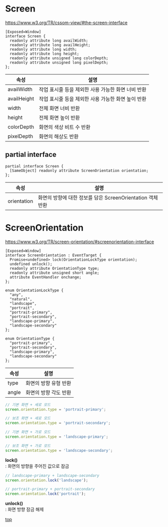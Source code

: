 # Screen

https://www.w3.org/TR/cssom-view/#the-screen-interface


```webidl
[Exposed=Window]
interface Screen {
  readonly attribute long availWidth;
  readonly attribute long availHeight;
  readonly attribute long width;
  readonly attribute long height;
  readonly attribute unsigned long colorDepth;
  readonly attribute unsigned long pixelDepth;
};
```


속성 | 설명
---|---
availWidth  | 작업 표시줄 등을 제외한 사용 가능한 화면 너비 반환  
availHeight | 작업 표시줄 등을 제외한 사용 가능한 화면 높이 반환
width       | 전체 화면 너비 반환
height      | 전체 화면 높이 반환
colorDepth  | 화면의 색상 비트 수 반환
pixelDepth  | 화면의 해상도 반환



## partial interface

```webidl
partial interface Screen {
  [SameObject] readonly attribute ScreenOrientation orientation;
};
```

속성 | 설명
---|---
orientation | 화면의 방향에 대한 정보를 담은 ScreenOrientation 객체 반환   



# ScreenOrientation

https://www.w3.org/TR/screen-orientation/#screenorientation-interface


```webidl
[Exposed=Window]
interface ScreenOrientation : EventTarget {
  Promise<undefined> lock(OrientationLockType orientation);
  undefined unlock();
  readonly attribute OrientationType type;
  readonly attribute unsigned short angle;
  attribute EventHandler onchange;
};

enum OrientationLockType {
  "any",
  "natural",
  "landscape",
  "portrait",
  "portrait-primary",
  "portrait-secondary",
  "landscape-primary",
  "landscape-secondary"
};

enum OrientationType {
  "portrait-primary",
  "portrait-secondary",
  "landscape-primary",
  "landscape-secondary"
};
```


속성 | 설명
---|---
type   | 화면의 방향 유형 반환
angle  | 화면의 방향 각도 반환

```js
// 기본 화면 + 세로 모드  
screen.orientation.type = 'portrait-primary';

// 보조 화면 + 세로 모드
screen.orientation.type = 'portrait-secondary';

// 기본 화면 + 가로 모드
screen.orientation.type = 'landscape-primary';

// 보조 화면 + 가로 모드  
screen.orientation.type = 'landscape-secondary';
```


**lock()**   
: 화면의 방향을 주어진 값으로 잠금   

```js
// landscape-primary + landscape-secondary
screen.orientation.lock('landscape');

// portrait-primary + portrait-secondary
screen.orientation.lock('portrait');
```


**unlock()**   
: 화면 방향 잠금 해제   



[top](#)
